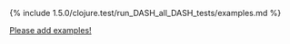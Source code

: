 {% include 1.5.0/clojure.test/run_DASH_all_DASH_tests/examples.md %}

[Please add examples!](https://github.com/arrdem/grimoire/edit/master/_includes/1.6.0/clojure.test/run_DASH_all_DASH_tests/examples.md)
